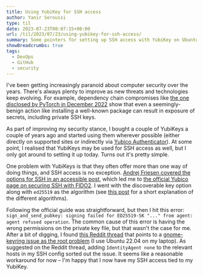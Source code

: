 ```yaml
---
title: Using YubiKey for SSH access
author: Yanir Seroussi
type: til
date: 2023-07-23T00:07:15+00:00
url: /til/2023/07/23/using-yubikey-for-ssh-access/
summary: Some pointers for setting up SSH access with YubiKey on Ubuntu 22.04.
showBreadcrumbs: true
tags:
  - DevOps
  - GitHub
  - security
---
```


I've been getting increasingly paranoid about computer security over the years. There's always plenty to improve as new threats and technologies keep evolving. For example, dependency chain compromises like [the one disclosed by PyTorch in December 2022](https://www.bleepingcomputer.com/news/security/pytorch-discloses-malicious-dependency-chain-compromise-over-holidays/) show that even a seemingly-benign action like installing a well-known package can result in exposure of secrets, including private SSH keys.

As part of improving my security stance, I bought a couple of YubiKeys a couple of years ago and started using them wherever possible (either directly on supported sites or indirectly via [Yubico Authenticator](https://www.yubico.com/products/yubico-authenticator/)). At some point, I realised that YubiKeys may be used for SSH access as well, but I only got around to setting it up today. Turns out it's pretty simple.

One problem with YubiKeys is that they often offer more than one way of doing things, and SSH access is no exception. [Andrej Friesen covered the options for SSH in an accessible post](https://www.ajfriesen.com/yubikey-ssh-key/), which led me to [the official Yubico page on securing SSH with FIDO2](https://developers.yubico.com/SSH/Securing_SSH_with_FIDO2.html). I went with the discoverable key option along with `ed25519` as the algorithm (see [this post](https://www.cryptsus.com/blog/how-to-secure-your-ssh-server-with-public-key-elliptic-curve-ed25519-crypto.html) for a short explanation of the different algorithms).

Following the official guide was straightforward, but then I hit this error: `sign_and_send_pubkey: signing failed for ED25519-SK "..." from agent: agent refused operation`. The common cause of this error is having the wrong permissions on the private key file, but that wasn't the case for me. After a bit of digging, I found [this Reddit thread](https://www.reddit.com/r/yubikey/comments/wip57i/ubuntu_ssh_sign_and_send_pubkey_signing_failed/) that points to a [gnome-keyring issue as the root problem](https://gitlab.gnome.org/GNOME/gnome-keyring/-/issues/101) (I use Ubuntu 22.04 on my laptop). As suggested on the Reddit thread, adding `IdentityAgent none` to the relevant hosts in my SSH config sorted out the issue. It seems like a reasonable workaround for now &ndash; I'm happy that I now have my SSH access tied to my YubiKey.
